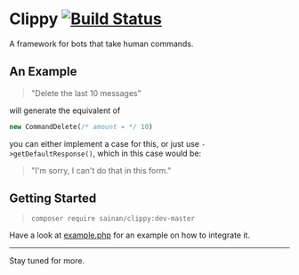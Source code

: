 # Clippy [![Build Status](https://travis-ci.com/Sainan/Clippy.svg?branch=senpai)](https://travis-ci.com/Sainan/Clippy)

A framework for bots that take human commands.

## An Example

> "Delete the last 10 messages"

will generate the equivalent of

```PHP
new CommandDelete(/* amount = */ 10)
```

you can either implement a case for this, or just use `->getDefaultResponse()`, which in this case would be:

> "I'm sorry, I can't do that in this form."

## Getting Started

> `composer require sainan/clippy:dev-master`

Have a look at [example.php](https://github.com/Sainan/Clippy/blob/senpai/example.php) for an example on how to integrate it.

---

Stay tuned for more.
